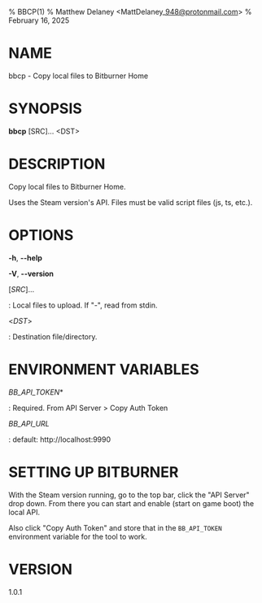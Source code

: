% BBCP(1)
% Matthew Delaney \<MattDelaney\_948@protonmail.com\>
% February 16, 2025

# NAME

bbcp - Copy local files to Bitburner Home

# SYNOPSIS

**bbcp** \[SRC\]\.\.\. \<DST\>

# DESCRIPTION

Copy local files to Bitburner Home.

Uses the Steam version\'s API. Files must be valid script files (js, ts, etc.).

# OPTIONS

**-h**, **\--help**

**-V**, **\--version**

\[*SRC*\]\.\.\.

: Local files to upload. If \"-\", read from stdin.

\<*DST*\>

: Destination file/directory.

# ENVIRONMENT VARIABLES

*BB_API_TOKEN*\*

: Required. From API Server \> Copy Auth Token

*BB_API_URL*

: default: http://localhost:9990

# SETTING UP BITBURNER

With the Steam version running, go to the top bar, click the "API Server" drop
down. From there you can start and enable (start on game boot) the local API.

Also click "Copy Auth Token" and store that in the `BB_API_TOKEN` environment
variable for the tool to work.

# VERSION

1.0.1
